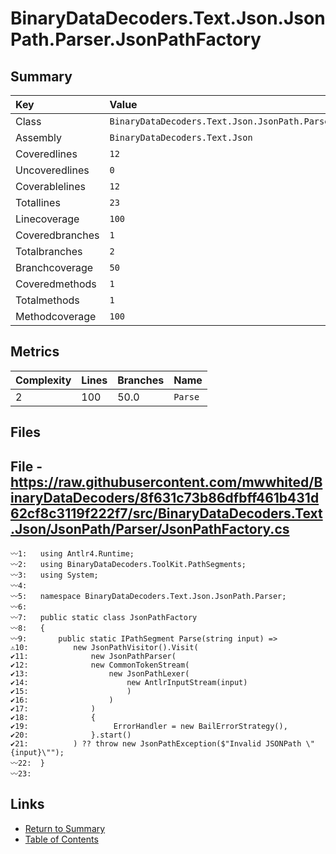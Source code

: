﻿# BinaryDataDecoders.Text.Json.JsonPath.Parser.JsonPathFactory

## Summary

| Key             | Value                                                          |
| :-------------- | :------------------------------------------------------------- |
| Class           | `BinaryDataDecoders.Text.Json.JsonPath.Parser.JsonPathFactory` |
| Assembly        | `BinaryDataDecoders.Text.Json`                                 |
| Coveredlines    | `12`                                                           |
| Uncoveredlines  | `0`                                                            |
| Coverablelines  | `12`                                                           |
| Totallines      | `23`                                                           |
| Linecoverage    | `100`                                                          |
| Coveredbranches | `1`                                                            |
| Totalbranches   | `2`                                                            |
| Branchcoverage  | `50`                                                           |
| Coveredmethods  | `1`                                                            |
| Totalmethods    | `1`                                                            |
| Methodcoverage  | `100`                                                          |

## Metrics

| Complexity | Lines | Branches | Name    |
| :--------- | :---- | :------- | :------ |
| 2          | 100   | 50.0     | `Parse` |

## Files

## File - https://raw.githubusercontent.com/mwwhited/BinaryDataDecoders/8f631c73b86dfbff461b431d62cf8c3119f222f7/src/BinaryDataDecoders.Text.Json/JsonPath/Parser/JsonPathFactory.cs

```CSharp
〰1:   using Antlr4.Runtime;
〰2:   using BinaryDataDecoders.ToolKit.PathSegments;
〰3:   using System;
〰4:   
〰5:   namespace BinaryDataDecoders.Text.Json.JsonPath.Parser;
〰6:   
〰7:   public static class JsonPathFactory
〰8:   {
〰9:       public static IPathSegment Parse(string input) =>
⚠10:          new JsonPathVisitor().Visit(
✔11:              new JsonPathParser(
✔12:              new CommonTokenStream(
✔13:                  new JsonPathLexer(
✔14:                      new AntlrInputStream(input)
✔15:                      )
✔16:                  )
✔17:              )
✔18:              {
✔19:                   ErrorHandler = new BailErrorStrategy(),
✔20:              }.start()
✔21:          ) ?? throw new JsonPathException($"Invalid JSONPath \"{input}\"");
〰22:  }
〰23:  
```

## Links

* [Return to Summary](Summary.md)
* [Table of Contents](../TOC.md)

